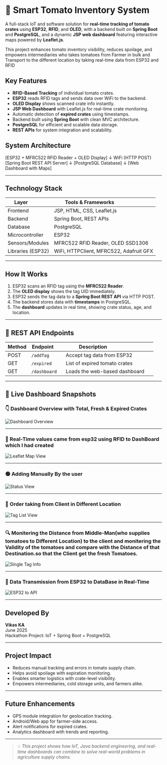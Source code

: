 # 🍅 Smart Tomato Inventory System

A full-stack IoT and software solution for **real-time tracking of tomato crates** using **ESP32**, **RFID**, and **OLED**, with a backend built on **Spring Boot** and **PostgreSQL**, and a dynamic **JSP web dashboard** featuring interactive maps powered by **Leaflet.js**.

This project enhances tomato inventory visibility, reduces spoilage, and empowers intermediaries who takes tomatoes from Farmer in bulk  and Transport to the different location by taking real-time data from ESP32 and RFID 



##  Key Features

-  **RFID-Based Tracking** of individual tomato crates.
-  **ESP32** reads RFID tags and sends data over WiFi to the backend.
-  **OLED Display** shows scanned crate info instantly.
-  **JSP Web Dashboard** with Leaflet.js for real-time crate monitoring.
-  Automatic detection of **expired crates** using timestamps.
-  Backend built using **Spring Boot** with clean MVC architecture.
-  **PostgreSQL** for efficient and scalable data storage.
-  **REST APIs** for system integration and scalability.



##  System Architecture

[ESP32 + MFRC522 RFID Reader + OLED Display]
↓ WiFi (HTTP POST)
[Spring Boot REST API Server]
↓
[PostgreSQL Database]
↓
[Web Dashboard with Maps]




---

##  Technology Stack

| Layer            | Tools & Frameworks                      |
|------------------|------------------------------------------|
| Frontend         | JSP, HTML, CSS, Leaflet.js               |
| Backend          | Spring Boot, REST APIs                   |
| Database         | PostgreSQL                               |
| Microcontroller  | ESP32                                    |
| Sensors/Modules  | MFRC522 RFID Reader, OLED SSD1306        |
| Libraries (ESP32)| WiFi, HTTPClient, MFRC522, Adafruit GFX  |

---

##  How It Works

1.  ESP32 scans an RFID tag using the **MFRC522 Reader**.
2.  The **OLED display** shows the tag UID immediately.
3.  ESP32 sends the tag data to a **Spring Boot REST API** via HTTP POST.
4.  The backend stores data with **timestamps** in PostgreSQL.
5.  The **dashboard** updates in real time, showing crate status, age, and location.

---

## 🔗 REST API Endpoints

| Method | Endpoint      | Description                        |
|--------|----------------|-------------------------------------|
| POST   | `/addTag`      | Accept tag data from ESP32         |
| GET    | `/expired`     | List of expired tomato crates      |
| GET    | `/dashboard`   | Loads the web-based dashboard      |

---

## 📸 Live Dashboard Snapshots

### 👇 Dashboard Overview with Total, Fresh & Expired Crates
![Dashboard Overview](https://github.com/user-attachments/assets/b3283a12-0a5d-4711-b93a-2ae408eaa8c9)

---

### 📍 Real-Time values came from esp32 using RFID to DashBoard which I had created 
![Leaflet Map View](https://github.com/user-attachments/assets/9c50fd52-d5bd-422c-b5c3-4d0d44d09fb1)

---

### 🟢 Adding Manually By the user 
![Status View](https://github.com/user-attachments/assets/e4c2a81b-a681-47a9-99bb-8674d904fa77)

---

### 🧾 Order taking from Client in Different Location
![Tag List View](https://github.com/user-attachments/assets/36feea5a-052f-4739-bf96-3e2b88ffd060)

---

### 🔍 Monitering the Distance from Middle-Man(who supplies tomatoes to Different Location) to the client and monitering the Validity of the tomatoes and compare with the Distance of that Destination.so that the Client get the fresh Tomatoes.
![Single Tag Info](https://github.com/user-attachments/assets/0922d477-ce89-4b9a-815f-f2b0b77796d2)

---

### 📲 Data Transmission from ESP32 to DataBase in Real-Time 
![ESP32 to API](https://github.com/user-attachments/assets/21eed83f-eb30-4aac-b2d5-983b2e2fa30d)

---

##  Developed By

**Vikas KA**  
 June 2025  
 Hackathon Project: IoT + Spring Boot + PostgreSQL

---

## Project Impact

-  Reduces manual tracking and errors in tomato supply chain.
-  Helps avoid spoilage with expiration monitoring.
-  Enables smarter logistics with crate-level visibility.
-  Empowers intermediaries, cold storage units, and farmers alike.

---

## Future Enhancements

-  GPS module integration for geolocation tracking.
-  Android/Web app for farmer-side access.
-  Alert notifications for expired crates.
-  Analytics dashboard with trends and reporting.

---

> 💡 *This project shows how IoT, Java backend engineering, and real-time dashboards can combine to solve real-world problems in agriculture supply chains.*





